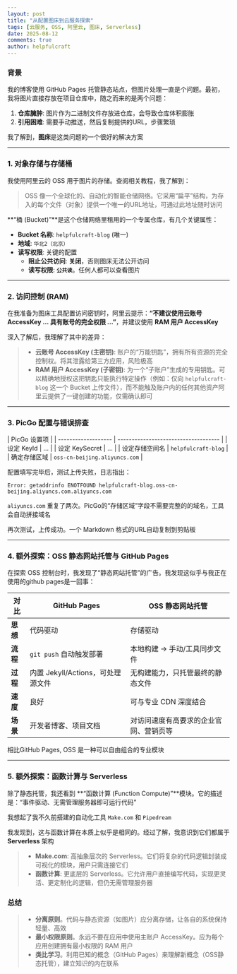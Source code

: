 ```yaml
---
layout: post
title: "从配置图床到云服务探索"
tags: [云服务, OSS, 阿里云, 图床, Serverless]
date: 2025-08-12
comments: true
author: helpfulcraft
---
```


### 背景

我的博客使用 GitHub Pages 托管静态站点，但图片处理一直是个问题。最初，我将图片直接存放在项目仓库中，随之而来的是两个问题：

1.  **仓库臃肿**: 图片作为二进制文件存放进仓库，会导致仓库体积膨胀
2.  **引用困难**: 需要手动推送，然后复制提供的URL，步骤繁琐

我了解到，**图床**是这类问题的一个很好的解决方案

---

### 1. 对象存储与存储桶 

我使用阿里云的 OSS 用于图片的存储。查阅相关教程，我了解到：

> OSS 像一个全球化的、自动化的智能仓储网络。它采用“扁平”结构，为存入的每个文件（对象）提供一个唯一的URL地址，可通过此地址随时访问

 **“桶 (Bucket)”**是这个仓储网络里租用的一个专属仓库，有几个关键属性：

*   **Bucket 名称**: `helpfulcraft-blog` (唯一)
*   **地域**: `华北2（北京）`
*   **读写权限**: 关键的配置
    *   **阻止公共访问**: **关闭**，否则图床无法公开访问
    *   **读写权限**: **`公共读`**。任何人都可以查看图片

---

### 2. 访问控制 (RAM) 

在我准备为图床工具配置访问密钥时，阿里云提示：**“不建议使用云账号 AccessKey ... 具有账号的完全权限 ...”**，并建议使用 **RAM 用户 AccessKey**

深入了解后，我理解了其中的差异：

> *   **云账号 AccessKey (主密钥)**: 账户的“万能钥匙”，拥有所有资源的完全控制权。将其泄露给第三方应用，风险极高
> *   **RAM 用户 AccessKey (子密钥)**: 为一个“子账户”生成的专用钥匙。可以精确地授权这把钥匙只能执行特定操作（例如：仅向 `helpfulcraft-blog` 这一个 Bucket 上传文件），而不能触及账户内的任何其他资产阿里云提供了一键创建的功能，仅需确认即可

---

### 3. PicGo 配置与错误排查


| PicGo 设置项      | 
| ------------------- | ------------------------------------ |
| 设定 KeyId          | ...                |
| 设定 KeySecret      | ...             |
| 设定存储空间名      | `helpfulcraft-blog`                  |
| 确定存储区域        | `oss-cn-beijing.aliyuncs.com`        |

配置填写完毕后，测试上传失败，日志指出：
```
Error: getaddrinfo ENOTFOUND helpfulcraft-blog.oss-cn-beijing.aliyuncs.com.aliyuncs.com
```

`aliyuncs.com` 重复了两次。PicGo的“存储区域”字段不需要完整的的域名，工具会自动拼接域名

再次测试，上传成功。一个 Markdown 格式的URL自动复制到剪贴板

---

### 4. 额外探索：OSS 静态网站托管与 GitHub Pages

在探索 OSS 控制台时，我发现了“静态网站托管”的广告。我发现这似乎与我正在使用的github pages是一回事：

| 对比   | GitHub Pages                        | OSS 静态网站托管                                 |
| ---------- | ----------------------------------- | ------------------------------------------------ |
| **思想** | 代码驱动                            | 存储驱动                                         |
| **流程** | `git push` 自动触发部署             | 本地构建 -> 手动/工具同步文件                    |
| **过程** | 内置 Jekyll/Actions，可处理源文件 | 无构建能力，只托管最终的静态文件                 |
| **速度** | 良好         | 可与专业 CDN 深度结合                      |
| **场景** | 开发者博客、项目文档                | 对访问速度有高要求的企业官网、营销页等           |

相比GitHub Pages, OSS 是一种可以自由组合的专业模块

---

### 5. 额外探索：函数计算与 Serverless

除了静态托管，我还看到 **“函数计算 (Function Compute)”**模块。它的描述是：“事件驱动、无需管理服务器即可运行代码”

我想起了我不久前搭建的自动化工具 `Make.com` 和 `Pipedream`

我发现到，这与函数计算在本质上似乎是相同的。经过了解，我意识到它们都属于 **Serverless** 架构

> *   **Make.com**: 高抽象层次的 Serverless。它们将复杂的代码逻辑封装成可视化的模块，用户只需连接它们
> *   **函数计算**: 更底层的 Serverless。它允许用户直接编写代码，实现更灵活、更定制化的逻辑，但仍无需管理服务器

### 总结
> *   **分离原则**。代码与静态资源（如图片）应分离存储，让各自的系统保持轻量、高效
> *   **最小权限原则**。永远不要在应用中使用主账户 AccessKey。应为每个应用创建拥有最小权限的 RAM 用户
> *   **类比学习**。利用已知的概念（GitHub Pages）来理解新概念（OSS静态托管），建立知识的内在联系